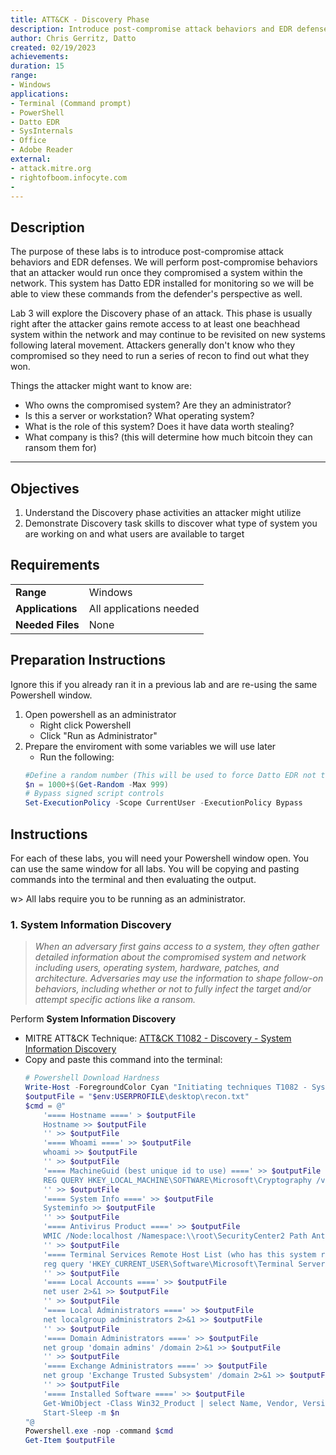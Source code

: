 ```yaml
---
title: ATT&CK - Discovery Phase
description: Introduce post-compromise attack behaviors and EDR defenses
author: Chris Gerritz, Datto
created: 02/19/2023
achievements:
duration: 15
range:
- Windows
applications:
- Terminal (Command prompt)
- PowerShell
- Datto EDR
- SysInternals
- Office
- Adobe Reader
external:
- attack.mitre.org
- rightofboom.infocyte.com
- 
---
```


## Description

The purpose of these labs is to introduce post-compromise attack behaviors and EDR defenses. We will perform post-compromise behaviors that an attacker would run once they compromised a system within the network.  This system has Datto EDR installed for monitoring so we will be able to view these commands from the defender's perspective as well.

Lab 3 will explore the Discovery phase of an attack. This phase is usually right after the attacker gains remote access to at least one beachhead system within the network and may continue to be revisited on new systems following lateral movement. Attackers generally don't know who they compromised so they need to run a series of recon to find out what they won.

Things the attacker might want to know are:

- Who owns the compromised system? Are they an administrator?
- Is this a server or workstation? What operating system?
- What is the role of this system? Does it have data worth stealing?
- What company is this? (this will determine how much bitcoin they can ransom them for)


<!--
The virtual machine has some dummy users and software to mimic a specific type of workstation that might be found in a business enviroment:

Dummy users:
- Joe from Accounting: 
  - `net user joe Password1! /ADD /FULLNAME:"Joe - Accounting'`
- Samson from Accounting
  - `net user samson Password1! /ADD /FULLNAME:"Samson - Accounting'`
- Brenda from IT
  - `net user brenda Password1! /ADD /FULLNAME:"Brenda - IT Helpdesk'`

Add some dummy software that might be found on an accountant's workstation:
- Office
- Adobe Reader
-->

---

## Objectives
<!--
- List all objectives for this lab
- Need at least three objectives
- Use blooms taxonomy verbs: KNOWLEDGE,UNDERSTAND, APPLY, ANALYZE, EVALUATE, CREATE
- https://www.teachthought.com/critical-thinking/blooms-taxonomy-verbs-2/
-->
1. Understand the Discovery phase activities an attacker might utilize
2. Demonstrate Discovery task skills to discover what type of system you are working on and what users are available to target
   

## Requirements

|                  |                             |
|------------------|-----------------------------|
| **Range**        | Windows |
| **Applications** | All applications needed     |
| **Needed Files** | None |


## Preparation Instructions

Ignore this if you already ran it in a previous lab and are re-using the same Powershell window.

1. Open powershell as an administrator
	- Right click Powershell
	- Click "Run as Administrator"
2. Prepare the enviroment with some variables we will use later
	- Run the following:
	```PowerShell
	#Define a random number (This will be used to force Datto EDR not to deduplicate repeated commands during testing)
	$n = 1000+$(Get-Random -Max 999)
	# Bypass signed script controls
	Set-ExecutionPolicy -Scope CurrentUser -ExecutionPolicy Bypass
	```


## Instructions

For each of these labs, you will need your Powershell window open. You can use the same window for all labs. You will be copying and pasting commands into the terminal and then evaluating the output.

w> All labs require you to be running as an administrator. 


### 1. System Information Discovery
> *When an adversary first gains access to a system, they often gather detailed information about the compromised system and network including users, operating system, hardware, patches, and architecture. Adversaries may use the information to shape follow-on behaviors, including whether or not to fully infect the target and/or attempt specific actions like a ransom.*
> 

Perform **System Information Discovery** 
- MITRE ATT&CK Technique: [ATT&CK T1082 - Discovery - System Information Discovery](https://attack.mitre.org/techniques/T1082)
- Copy and paste this command into the terminal:
	```PowerShell
	# Powershell Download Hardness
	Write-Host -ForegroundColor Cyan "Initiating techniques T1082 - System Information Discovery"
	$outputFile = "$env:USERPROFILE\desktop\recon.txt"
	$cmd = @"
		'==== Hostname ====' > $outputFile
		Hostname >> $outputFile
		'' >> $outputFile
		'==== Whoami ====' >> $outputFile
		whoami >> $outputFile
		'' >> $outputFile
		'==== MachineGuid (best unique id to use) ====' >> $outputFile
		REG QUERY HKEY_LOCAL_MACHINE\SOFTWARE\Microsoft\Cryptography /v MachineGuid >> $outputFile
		'' >> $outputFile
		'==== System Info ====' >> $outputFile
		Systeminfo >> $outputFile
		'' >> $outputFile
		'==== Antivirus Product ====' >> $outputFile
		WMIC /Node:localhost /Namespace:\\root\SecurityCenter2 Path AntiVirusProduct Get displayName,pathToSignedProductExe,pathToSignedReportingExe,productState 2>&1 >> $outputFile
		'' >> $outputFile
		'==== Terminal Services Remote Host List (who has this system remoted into?) ====' >> $outputFile
		reg query 'HKEY_CURRENT_USER\Software\Microsoft\Terminal Server Client\Default' 2>&1 >> $outputFile
		'' >> $outputFile
		'==== Local Accounts ====' >> $outputFile
		net user 2>&1 >> $outputFile
		'' >> $outputFile
		'==== Local Administrators ====' >> $outputFile
		net localgroup administrators 2>&1 >> $outputFile 
		'' >> $outputFile
		'==== Domain Administrators ====' >> $outputFile
		net group 'domain admins' /domain 2>&1 >> $outputFile 
		'' >> $outputFile
		'==== Exchange Administrators ====' >> $outputFile
		net group 'Exchange Trusted Subsystem' /domain 2>&1 >> $outputFile  
		'' >> $outputFile
		'==== Installed Software ====' >> $outputFile
		Get-WmiObject -Class Win32_Product | select Name, Vendor, Version | Sort-Object Vendor, Name | ft -auto >> $outputFile
		Start-Sleep -m $n
	"@
	Powershell.exe -nop -command $cmd
	Get-Item $outputFile
	```
